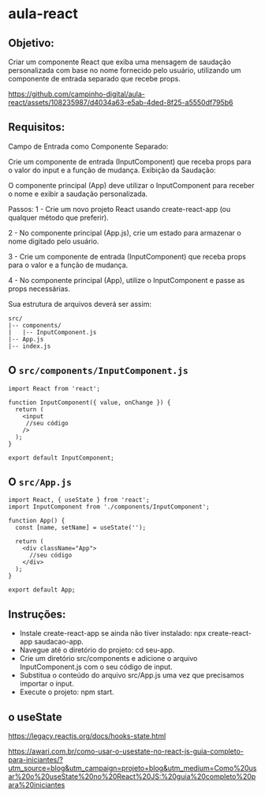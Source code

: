 # aula-react

## Objetivo:
Criar um componente React que exiba uma mensagem de saudação personalizada com base no nome fornecido pelo usuário, utilizando um componente de entrada separado que recebe props.


https://github.com/campinho-digital/aula-react/assets/108235987/d4034a63-e5ab-4ded-8f25-a5550df795b6


## Requisitos:
Campo de Entrada como Componente Separado:

Crie um componente de entrada (InputComponent) que receba props para o valor do input e a função de mudança.
Exibição da Saudação:

O componente principal (App) deve utilizar o InputComponent para receber o nome e exibir a saudação personalizada.


Passos:
1 - Crie um novo projeto React usando create-react-app (ou qualquer método que preferir).

2 - No componente principal (App.js), crie um estado para armazenar o nome digitado pelo usuário.

3 - Crie um componente de entrada (InputComponent) que receba props para o valor e a função de mudança.

4 - No componente principal (App), utilize o InputComponent e passe as props necessárias.

Sua estrutura de arquivos deverá ser assim:

~~~
src/
|-- components/
|   |-- InputComponent.js
|-- App.js
|-- index.js
~~~

## O `src/components/InputComponent.js`

~~~
import React from 'react';

function InputComponent({ value, onChange }) {
  return (
    <input
     //seu código
    />
  );
}

export default InputComponent;

~~~

## O `src/App.js`
~~~
import React, { useState } from 'react';
import InputComponent from './components/InputComponent';

function App() {
  const [name, setName] = useState('');

  return (
    <div className="App">
      //seu código
    </div>
  );
}

export default App;

~~~


## Instruções:

- Instale create-react-app se ainda não tiver instalado: npx create-react-app saudacao-app.
- Navegue até o diretório do projeto: cd seu-app.
- Crie um diretório src/components e adicione o arquivo InputComponent.js com o seu código de input.
- Substitua o conteúdo do arquivo src/App.js uma vez que precisamos importar o input.
- Execute o projeto: npm start.

## o useState 

https://legacy.reactjs.org/docs/hooks-state.html

https://awari.com.br/como-usar-o-usestate-no-react-js-guia-completo-para-iniciantes/?utm_source=blog&utm_campaign=projeto+blog&utm_medium=Como%20usar%20o%20useState%20no%20React%20JS:%20guia%20completo%20para%20iniciantes



